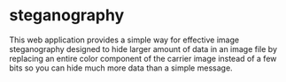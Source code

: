 # steganography
This web application provides a simple way for effective image steganography designed to hide larger amount of data in an image file by replacing an entire color component of the carrier image instead of a few bits so you can hide much more data than a simple message.
